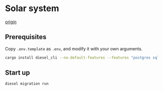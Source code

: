 # Solar system

[origin](https://romankudryashov.com/blog/2021/04/grpc-rust/)

## Prerequisites

Copy `.env.template` as `.env`, and modify it with your own arguments.

```sh
cargo install diesel_cli --no-default-features --features "postgres sqlite mysql"
```

## Start up

```sh
diesel migration run
```
